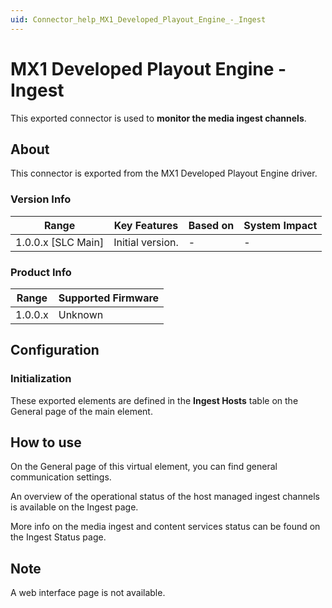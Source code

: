 ```yaml
---
uid: Connector_help_MX1_Developed_Playout_Engine_-_Ingest
---
```


# MX1 Developed Playout Engine - Ingest

This exported connector is used to **monitor the media ingest channels**.

## About

This connector is exported from the MX1 Developed Playout Engine driver.

### Version Info

| **Range**            | **Key Features** | **Based on** | **System Impact** |
|----------------------|------------------|--------------|-------------------|
| 1.0.0.x \[SLC Main\] | Initial version. | \-           | \-                |

### Product Info

| **Range** | **Supported Firmware** |
|-----------|------------------------|
| 1.0.0.x   | Unknown                |

## Configuration

### Initialization

These exported elements are defined in the **Ingest Hosts** table on the General page of the main element.

## How to use

On the General page of this virtual element, you can find general communication settings.

An overview of the operational status of the host managed ingest channels is available on the Ingest page.

More info on the media ingest and content services status can be found on the Ingest Status page.

## Note

A web interface page is not available.
